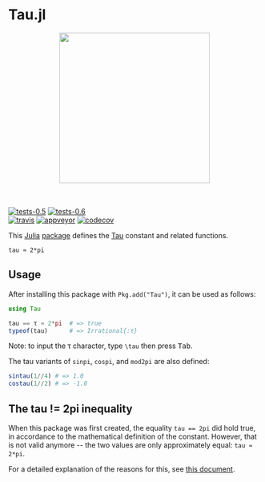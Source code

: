 # Tau.jl

<div align="center"><img src="https://rawgit.com/JuliaMath/Tau.jl/master/tau-2pi.svg" width="300"/></div><br/><br/>

[![tests-0.5][tests-0.5-img]](http://pkg.julialang.org/detail/Tau)
[![tests-0.6][tests-0.6-img]](http://pkg.julialang.org/detail/Tau)  
[![travis][travis-img]](https://travis-ci.org/JuliaMath/Tau.jl)
[![appveyor][appveyor-img]](https://ci.appveyor.com/project/waldyrious/tau-jl)
[![codecov][codecov-img]](http://codecov.io/github/JuliaMath/Tau.jl)

[tests-0.5-img]: http://pkg.julialang.org/badges/Tau_0.5.svg
[tests-0.6-img]: http://pkg.julialang.org/badges/Tau_0.6.svg
[travis-img]: https://img.shields.io/travis/JuliaMath/Tau.jl/master.svg?label=Linux,%20macOS
[appveyor-img]: https://img.shields.io/appveyor/ci/waldyrious/tau-jl/master.svg?label=Windows
[codecov-img]: https://img.shields.io/codecov/c/github/JuliaMath/Tau.jl/master.svg?label=coverage

This [Julia](https://github.com/JuliaLang/julia) [package](http://pkg.julialang.org/)
defines the [Tau](http://www.tauday.com/tau-manifesto) constant
and related functions.

```
tau ≈ 2*pi
```

## Usage

After installing this package with `Pkg.add("Tau")`, it can be used as follows:

```julia
using Tau

tau == τ ≈ 2*pi  # => true
typeof(tau)      # => Irrational{:τ}
```

Note: to input the τ character, type `\tau` then press <kbd>Tab</kbd>.

The tau variants of `sinpi`, `cospi`, and `mod2pi` are also defined:

```julia
sintau(1//4) # => 1.0
costau(1//2) # => -1.0
```

## The tau != 2pi inequality

When this package was first created, the equality `tau == 2pi` did hold true,
in accordance to the mathematical definition of the constant.
However, that is not valid anymore -- the two values are only approximately equal: `tau ≈ 2*pi`.

For a detailed explanation of the reasons for this, see [this document](tau-2pi-equality.md).
